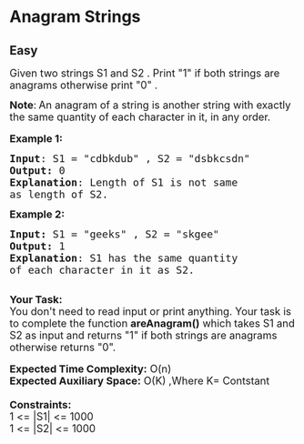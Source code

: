 # Anagram Strings
## Easy
<div class="problem-statement">
                <p></p><p><span style="font-size:18px">Given two strings S1 and S2&nbsp;. Print "1" if both strings are anagrams otherwise print "0" .</span></p>

<p><span style="font-size:18px"><strong>Note</strong>:<strong>&nbsp;</strong>An anagram of a string is another string with exactly the same quantity of each character in it, in any order.</span><br>
<br>
<span style="font-size:18px"><strong>Example 1:</strong></span></p>

<pre><span style="font-size:18px"><strong>Input</strong>: S1 = "cdbkdub" , S2 = "dsbkcsdn"
<strong>Output:</strong>&nbsp;0&nbsp;
<strong>Explanation</strong>: Length of S1 is not same
as length of S2.</span></pre>

<p><span style="font-size:18px"><strong>Example 2:</strong></span></p>

<pre><span style="font-size:18px"><strong>Input: </strong>S1 = "geeks" , S2 = "skgee"
<strong>Output:&nbsp;</strong>1
<strong>Explanation</strong>: S1 has the same quantity&nbsp;
of each character in it as S2.</span></pre>

<p><br>
<span style="font-size:18px"><strong>Your Task:&nbsp;&nbsp;</strong><br>
You don't need to read input or print anything. Your task is to complete the function <strong>areAnagram()</strong>&nbsp;which takes S1 and S2 as input and returns "1" if both strings are anagrams otherwise returns "0".</span><br>
<br>
<span style="font-size:18px"><strong>Expected Time Complexity:</strong> O(n)<br>
<strong>Expected Auxiliary Space:</strong> O(K) ,Where K= Contstant<br>
<br>
<strong>Constraints:</strong><br>
1 &lt;= |S1|&nbsp;&lt;= 1000<br>
1 &lt;= |S2|&nbsp;&lt;= 1000&nbsp;</span></p>

<p>&nbsp;</p>
 <p></p>
            </div>